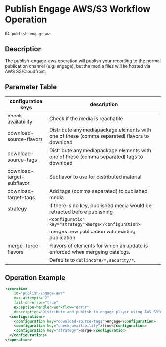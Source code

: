 Publish Engage AWS/S3 Workflow Operation
========================================

ID: `publish-engage-aws`


Description
-----------

The publish-engage-aws operation will publish your recording to the normal publication channel (e.g. engage), but the
media files will be hosted via AWS S3/Cloudfront.


Parameter Table
---------------

|configuration keys         |description                                                                                  |
|---------------------------|---------------------------------------------------------------------------------------------|
|check-availability         |Check if the media is reachable                                                              |
|download-source-flavors    |Distribute any mediapackage elements with one of these (comma separated) flavors to download |
|download-source-tags       |Distribute any mediapackage elements with one of these (comma separated) tags to download    |
|download-target-subflavor  |Subflavor to use for distributed material                                                    |
|download-target-tags       |Add tags (comma separated) to published media                                                |
|strategy                   |If there is no key, published media would be retracted before publishing                     |
|                           |`<configuration key="strategy">merge</configuration>`                                        |
|                           |merges new publication with existing publication                                             |
|merge-force-flavors        |Flavors of elements for which an update is enforced when mergeing catalogs.                  |
|                           |Defaults to `dublincore/*,security/*`.


Operation Example
-----------------

```xml
<operation
    id="publish-engage-aws"
    max-attempts="2"
    fail-on-error="true"
    exception-handler-workflow="error"
    description="Distribute and publish to engage player using AWS S3">
  <configurations>
    <configuration key="download-source-tags">engage</configuration>
    <configuration key="check-availability">true</configuration>
    <configuration key="strategy">merge</configuration>
  </configurations>
</operation>
```
